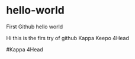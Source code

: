 # hello-world
First Github hello world

Hi this is the firs try of github 
Kappa Keepo 4Head

#Kappa 4Head

